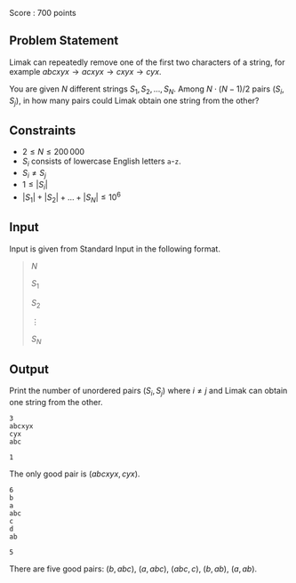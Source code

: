 Score : $700$ points

## Problem Statement

Limak can repeatedly remove one of the first two characters of a string,
    for example $abcxyx \rightarrow acxyx \rightarrow cxyx \rightarrow cyx$.

You are given $N$ different strings $S_1, S_2, \ldots, S_N$.
Among $N \cdot (N-1) / 2$ pairs $(S_i, S_j)$,
    in how many pairs could Limak obtain one string from the other?

## Constraints

- $2 \leq N \leq 200\,000$
- $S_i$ consists of lowercase English letters `a`-`z`.
- $S_i \neq S_j$
- $1 \leq |S_i|$
- $|S_1| + |S_2| + \ldots + |S_N| \leq 10^6$

## Input

Input is given from Standard Input in the following format.

> $N$
> 
> $S_1$
> 
> $S_2$
> 
> $\vdots$
> 
> $S_N$

## Output

Print the number of unordered pairs $(S_i, S_j)$
    where $i \neq j$ and Limak can obtain one string from the other.

```input1
3
abcxyx
cyx
abc
```

```output1
1
```

The only good pair is $(abcxyx, cyx)$.

```input2
6
b
a
abc
c
d
ab
```

```output2
5
```

There are five good pairs: $(b, abc)$, $(a, abc)$, $(abc, c)$, $(b, ab)$, $(a, ab)$.